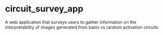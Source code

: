 # circuit_survey_app
A web application that surveys users to gather information on the interpretability of images generated from basis vs random activation circuits
